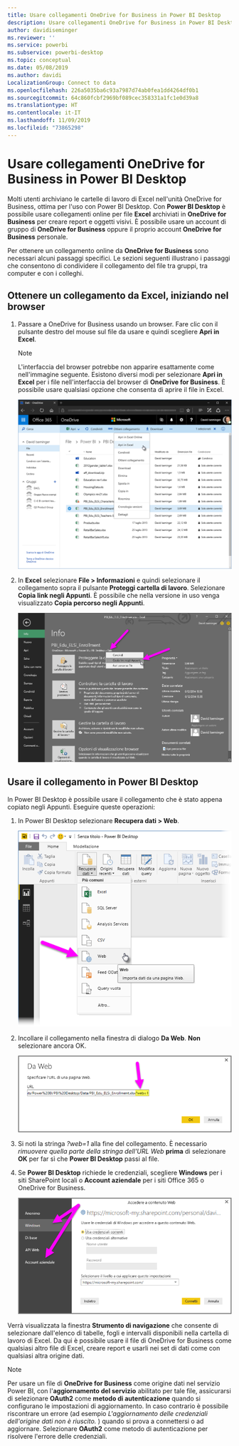 ```yaml
---
title: Usare collegamenti OneDrive for Business in Power BI Desktop
description: Usare collegamenti OneDrive for Business in Power BI Desktop
author: davidiseminger
ms.reviewer: ''
ms.service: powerbi
ms.subservice: powerbi-desktop
ms.topic: conceptual
ms.date: 05/08/2019
ms.author: davidi
LocalizationGroup: Connect to data
ms.openlocfilehash: 226a5035ba6c93a7987d74ab0fea1dd4264df0b1
ms.sourcegitcommit: 64c860fcbf2969bf089cec358331a1fc1e0d39a8
ms.translationtype: HT
ms.contentlocale: it-IT
ms.lasthandoff: 11/09/2019
ms.locfileid: "73865298"
---
```

# <a name="use-onedrive-for-business-links-in-power-bi-desktop"></a>Usare collegamenti OneDrive for Business in Power BI Desktop
Molti utenti archiviano le cartelle di lavoro di Excel nell'unità OneDrive for Business, ottima per l'uso con Power BI Desktop. Con **Power BI Desktop** è possibile usare collegamenti online per file **Excel** archiviati in **OneDrive for Business** per creare report e oggetti visivi. È possibile usare un account di gruppo di **OneDrive for Business** oppure il proprio account **OneDrive for Business** personale.

Per ottenere un collegamento online da **OneDrive for Business** sono necessari alcuni passaggi specifici. Le sezioni seguenti illustrano i passaggi che consentono di condividere il collegamento del file tra gruppi, tra computer e con i colleghi.

## <a name="get-a-link-from-excel-starting-in-the-browser"></a>Ottenere un collegamento da Excel, iniziando nel browser
1. Passare a OneDrive for Business usando un browser. Fare clic con il pulsante destro del mouse sul file da usare e quindi scegliere **Apri in Excel**.
   
   > [!NOTE]
   > L'interfaccia del browser potrebbe non apparire esattamente come nell'immagine seguente. Esistono diversi modi per selezionare **Apri in Excel** per i file nell'interfaccia del browser di **OneDrive for Business**. È possibile usare qualsiasi opzione che consenta di aprire il file in Excel.
   > 
   > 
   
   ![](media/desktop-use-onedrive-business-links/odb-links_02.png)
2. In **Excel** selezionare **File > Informazioni** e quindi selezionare il collegamento sopra il pulsante **Proteggi cartella di lavoro**. Selezionare **Copia link negli Appunti**. È possibile che nella versione in uso venga visualizzato **Copia percorso negli Appunti**.
   
   ![](media/desktop-use-onedrive-business-links/odb-links_03.png)

## <a name="use-the-link-in-power-bi-desktop"></a>Usare il collegamento in Power BI Desktop
In Power BI Desktop è possibile usare il collegamento che è stato appena copiato negli Appunti. Eseguire queste operazioni:

1. In Power BI Desktop selezionare **Recupera dati > Web**.
   
   ![](media/desktop-use-onedrive-business-links/odb-links_04.png)
2. Incollare il collegamento nella finestra di dialogo **Da Web**. **Non** selezionare ancora OK.
   
    ![](media/desktop-use-onedrive-business-links/odb-links_05.png)
3. Si noti la stringa *?web=1* alla fine del collegamento. È necessario *rimuovere quella parte della stringa dell'URL Web* **prima** di selezionare **OK** per far sì che **Power BI Desktop** passi al file.
4. Se **Power BI Desktop** richiede le credenziali, scegliere **Windows** per i siti SharePoint locali o **Account aziendale** per i siti Office 365 o OneDrive for Business.
   
   ![](media/desktop-use-onedrive-business-links/odb-links_06.png)

Verrà visualizzata la finestra **Strumento di navigazione** che consente di selezionare dall'elenco di tabelle, fogli e intervalli disponibili nella cartella di lavoro di Excel. Da qui è possibile usare il file di OneDrive for Business come qualsiasi altro file di Excel, creare report e usarli nei set di dati come con qualsiasi altra origine dati.

> [!NOTE]
> Per usare un file di **OneDrive for Business** come origine dati nel servizio Power BI, con l'**aggiornamento del servizio** abilitato per tale file, assicurarsi di selezionare **OAuth2** come **metodo di autenticazione** quando si configurano le impostazioni di aggiornamento. In caso contrario è possibile riscontrare un errore (ad esempio *L'aggiornamento delle credenziali dell'origine dati non è riuscito.* ) quando si prova a connettersi o ad aggiornare. Selezionare **OAuth2** come metodo di autenticazione per risolvere l'errore delle credenziali.
> 
> 

